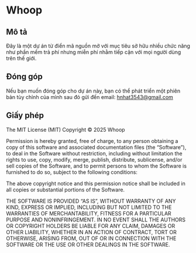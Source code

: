 # Whoop

## Mô tả

Đây là một dự án từ điển mã nguồn mở với mục tiêu sở hữu nhiều chức năng như phần mềm trả phí nhưng miễn phí nhằm tiếp cận với mọi người dùng trên thế giới.

## Đóng góp

Nếu bạn muốn đóng góp cho dự án này, bạn có thể phát triển một phiên bản tùy chỉnh của mình sau đó gửi đến email: hnhat3543@gmail.com

## Giấy phép

The MIT License (MIT)
Copyright © 2025 Whoop

Permission is hereby granted, free of charge, to any person obtaining a copy of this software and associated documentation files (the “Software”), to deal in the Software without restriction, including without limitation the rights to use, copy, modify, merge, publish, distribute, sublicense, and/or sell copies of the Software, and to permit persons to whom the Software is furnished to do so, subject to the following conditions:

The above copyright notice and this permission notice shall be included in all copies or substantial portions of the Software.

THE SOFTWARE IS PROVIDED “AS IS”, WITHOUT WARRANTY OF ANY KIND, EXPRESS OR IMPLIED, INCLUDING BUT NOT LIMITED TO THE WARRANTIES OF MERCHANTABILITY, FITNESS FOR A PARTICULAR PURPOSE AND NONINFRINGEMENT. IN NO EVENT SHALL THE AUTHORS OR COPYRIGHT HOLDERS BE LIABLE FOR ANY CLAIM, DAMAGES OR OTHER LIABILITY, WHETHER IN AN ACTION OF CONTRACT, TORT OR OTHERWISE, ARISING FROM, OUT OF OR IN CONNECTION WITH THE SOFTWARE OR THE USE OR OTHER DEALINGS IN THE SOFTWARE.

